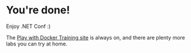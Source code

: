 # You're done!

Enjoy .NET Conf :)

The [Play with Docker Training site](http://training.play-with-docker.com) is always on, and there are plenty more labs you can try at home.
